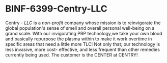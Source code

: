 # BINF-6399-Centry-LLC

  Centry - *LLC* is a *non-profit* company whose mission is to reinvigorate the global population's sense of smell and overall personal well-being on a grand scale. With our invigorating PRP technology,we take your own blood and basically repurpose the plasma within to make it work overtime in specific areas that need a little more TLC! Not only that; our technology is less invasive, more cost- effective, and less frequent than other remedies currently being used. The customer is the CENTER at CENTRY!
  

  

  
  
  
  
  


